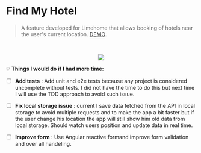 # Find My Hotel

 > A feature developed for Limehome that allows booking of hotels near the user's current location. [DEMO](https://chihebouzid.github.io/findMyHotel).
 
 <br />
 
 <p align="center">
  <img  src="https://github.com/chihebouzid/findMyHotel/blob/main/readme-assets/preview.gif">
</p>

:bulb: **Things I would do if I had more time:**

- [ ] **Add tests** : Add unit and e2e tests because any project is considered uncomplete without tests. I did not have the time to do this but next time I will use the TDD approach to avoid such issue.
- [ ] **Fix local storage issue** : current I save data fetched from the API in local storage to avoid multiple requests and to make the app a bit faster but if the user change his location the app will still show him old data from local storage. Should watch users position and update data in real time.
- [ ] **Improve form** : Use Angular reactive formand improve form validation and over all handeling.




